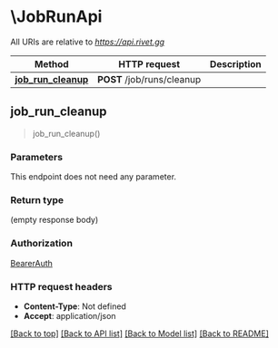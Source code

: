 # \JobRunApi

All URIs are relative to *https://api.rivet.gg*

Method | HTTP request | Description
------------- | ------------- | -------------
[**job_run_cleanup**](JobRunApi.md#job_run_cleanup) | **POST** /job/runs/cleanup | 



## job_run_cleanup

> job_run_cleanup()


### Parameters

This endpoint does not need any parameter.

### Return type

 (empty response body)

### Authorization

[BearerAuth](../README.md#BearerAuth)

### HTTP request headers

- **Content-Type**: Not defined
- **Accept**: application/json

[[Back to top]](#) [[Back to API list]](../README.md#documentation-for-api-endpoints) [[Back to Model list]](../README.md#documentation-for-models) [[Back to README]](../README.md)

